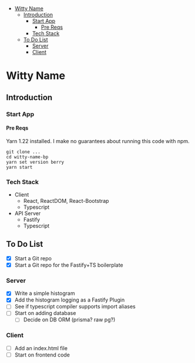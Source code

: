 
- [Witty Name](#witty-name)
  - [Introduction](#introduction)
    - [Start App](#start-app)
      - [Pre Reqs](#pre-reqs)
    - [Tech Stack](#tech-stack)
  - [To Do List](#to-do-list)
    - [Server](#server)
    - [Client](#client)

# Witty Name

## Introduction

### Start App
#### Pre Reqs
Yarn 1.22 installed. I make no guarantees about running this code with npm. 

```
git clone ...
cd witty-name-bp
yarn set version berry
yarn start
```

### Tech Stack
- Client
  - React, ReactDOM, React-Bootstrap
  - Typescript
- API Server
  - Fastify
  - Typescript

## To Do List

 - [X] Start a Git repo
 - [X] Start a Git repo for the Fastify+TS boilerplate

### Server

 - [X] Write a simple histogram
 - [X] Add the histogram logging as a Fastify Plugin
 - [ ] See if typescript compiler supports import aliases
 - [ ] Start on adding database
   - [ ] Decide on DB ORM (prisma? raw pg?)

### Client

 - [ ] Add an index.html file
 - [ ] Start on frontend code